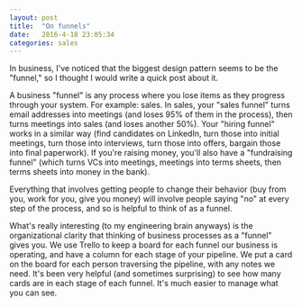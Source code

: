 ```yaml
---
layout: post
title:  "On funnels"
date:   2016-4-18 23:05:34
categories: sales
---
```


In business, I've noticed that the biggest design pattern seems to be the "funnel," so I thought I would write a quick post about it.

A business "funnel" is any process where you lose items as they progress through your system. For example: sales. In sales, your "sales funnel" turns email addresses into meetings (and loses 95% of them in the process), then turns meetings into sales (and loses another 50%). Your "hiring funnel" works in a similar way (find candidates on LinkedIn, turn those into initial meetings, turn those into interviews, turn those into offers, bargain those into final paperwork). If you're raising money, you'll also have a "fundraising funnel" (which turns VCs into meetings, meetings into terms sheets, then terms sheets into money in the bank).

Everything that involves getting people to change their behavior (buy from you, work for you, give you money) will involve people saying "no" at every step of the process, and so is helpful to think of as a funnel.

What's really interesting (to my engineering brain anyways) is the organizational clarity that thinking of business processes as a "funnel" gives you. We use Trello to keep a board for each funnel our business is operating, and have a column for each stage of your pipeline. We put a card on the board for each person traversing the pipeline, with any notes we need. It's been very helpful (and sometimes surprising) to see how many cards are in each stage of each funnel. It's much easier to manage what you can see.
